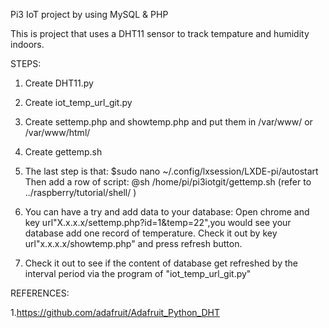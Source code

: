 Pi3 IoT project by using MySQL & PHP

This is project that uses a DHT11 sensor to track tempature and humidity indoors. 

STEPS:

1. Create DHT11.py

2. Create iot_temp_url_git.py

3. Create settemp.php and showtemp.php and put them in /var/www/ or /var/www/html/

4. Create gettemp.sh

5. The last step is that: 
   $sudo nano ~/.config/lxsession/LXDE-pi/autostart
   Then add a row of script: @sh /home/pi/pi3iotgit/gettemp.sh (refer to ../raspberry/tutorial/shell/ )

6. You can have a try and add data to your database:
   Open chrome and key url"X.x.x.x/settemp.php?id=1&temp=22",you would see your database add one record of temperature. Check it out by key url"x.x.x.x/showtemp.php" and press refresh button.

7. Check it out to see if the content of database get refreshed by the interval period via the program of "iot_temp_url_git.py"

REFERENCES:

1.https://github.com/adafruit/Adafruit_Python_DHT


